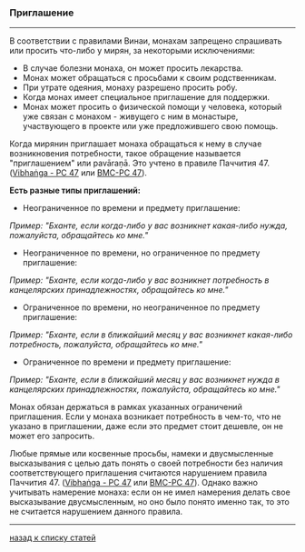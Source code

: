 ### **Приглашение**

--------------

В соответствии с правилами Винаи, монахам запрещено спрашивать или просить что-либо у мирян, за некоторыми исключениями:
- В случае болезни монаха, он может просить лекарства.
- Монах может обращаться с просьбами к своим родственникам.
- При утрате одеяния, монаху разрешено просить робу.
- Когда монах имеет специальное приглашение для поддержки.
- Монах может просить о физической помощи у человека, который уже связан с монахом - живущего с ним в монастыре, участвующего в проекте или уже предложившего свою помощь.

Когда мирянин приглашает монаха обращаться к нему в случае возникновения потребности, такое обращение называется "приглашением" или pavāraṇā. Это учтено в правиле Паччития 47. ([Vibhaṅga - PC 47](https://suttacentral.net/pli-tv-bu-vb-pc47/en/brahmali?layout=linebyline&reference=none&notes=asterisk&highlight=false&script=latin) или [BMC-PC 47](https://www.dhammatalks.org/vinaya/bmc/Section0020.html#Pc47)).

**Есть разные типы приглашений:**

- Неограниченное по времени и предмету приглашение:

*Пример: "Бханте, если когда-либо у вас возникнет какая-либо нужда, пожалуйста, обращайтесь ко мне."*

- Неограниченное по времени, но ограниченное по предмету приглашение:
  
_Пример: "Бханте, если когда-либо у вас возникнет потребность в канцелярских принадлежностях, обращайтесь ко мне."_

- Ограниченное по времени, но неограниченное по предмету приглашение:
  
_Пример: "Бханте, если в ближайший месяц у вас возникнет какая-либо потребность, пожалуйста, обращайтесь ко мне."_

- Ограниченное по времени и предмету приглашение:
  
_Пример: "Бханте, если в ближайший месяц у вас возникнет нужда в канцелярских принадлежностях, пожалуйста, обращайтесь ко мне."_

Монах обязан держаться в рамках указанных ограничений приглашения. Если у монаха возникает потребность в чем-то, что не указано в приглашении, даже если это предмет стоит дешевле, он не может его запросить.

Любые прямые или косвенные просьбы, намеки и двусмысленные высказывания с целью дать понять о своей потребности без наличия соответствующего приглашения считаются нарушением правила Паччития 47. ([Vibhaṅga - PC 47](https://suttacentral.net/pli-tv-bu-vb-pc47/en/brahmali?layout=linebyline&reference=none&notes=asterisk&highlight=false&script=latin) или [BMC-PC 47](https://www.dhammatalks.org/vinaya/bmc/Section0020.html#Pc47)). Однако важно учитывать намерение монаха: если он не имел намерения делать свое высказывание двусмысленным, но оно было понято именно так, то это не считается нарушением данного правила.


--------------

[назад к списку статей](https://devamitta.github.io/notes/vinaya_notes.html)
